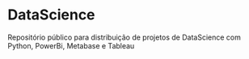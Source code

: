 # DataScience
Repositório público para distribuição de projetos de DataScience com Python, PowerBi, Metabase e Tableau 
